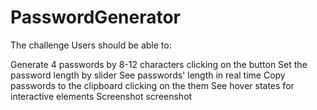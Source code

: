 # PasswordGenerator

The challenge
Users should be able to:

Generate 4 passwords by 8-12 characters clicking on the button
Set the password length by slider
See passwords' length in real time
Copy passwords to the clipboard clicking on the them
See hover states for interactive elements
Screenshot
screenshot

